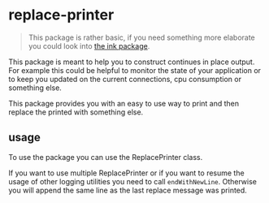 # replace-printer

> This package is rather basic, if you need something more elaborate you could look into [the ink package](https://www.npmjs.com/package/ink).

This package is meant to help you to construct continues in place output. For example this could be helpful to monitor the state of your application or to keep you updated on the current connections, cpu consumption or something else.

This package provides you with an easy to use way to print and then replace the printed with something else.

## usage

To use the package you can use the ReplacePrinter class.

<!-- USEFILE: examples\test-01.js; str => str.replace('../', 'replace-printer') -->

<!-- USEFILE: examples\test-02.js; str => str.replace('../', 'replace-printer') -->

If you want to use multiple ReplacePrinter or if you want to resume the usage of other logging utilities you need to call `endWithNewLine`.
Otherwise you will append the same line as the last replace message was printed.

<!-- USEFILE: examples\test-03.js; str => str.replace('../', 'replace-printer') -->
